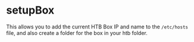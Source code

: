 # setupBox
This allows you to add the current HTB Box IP and name to the `/etc/hosts` file, and also create a folder for the box in your htb folder.
